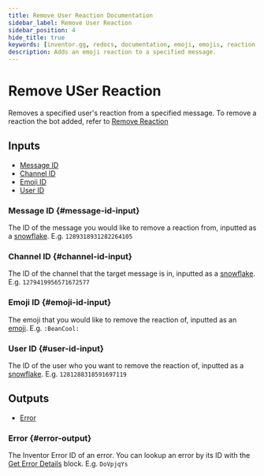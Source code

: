 ```yaml
---
title: Remove User Reaction Documentation
sidebar_label: Remove User Reaction
sidebar_position: 4
hide_title: true
keywords: [inventor.gg, redocs, documentation, emoji, emojis, reaction user remove, remove user reaction, react, reactions]
description: Adds an emoji reaction to a specified message.
---
```

# Remove USer Reaction
Removes a specified user's reaction from a specified message. To remove a reaction the bot added, refer to [Remove Reaction](/inventor-reference/blocks/reactions/remove-reaction)

## Inputs

- [Message ID](#message-id-input)
- [Channel ID](#channel-id-input)
- [Emoji ID](#emoji-id-input)
- [User ID](#user-id-input)

### Message ID {#message-id-input}
The ID of the message you would like to remove a reaction from, inputted as a [snowflake](/inventor-reference/types/string/snowflake). E.g. `1289318931282264105`
### Channel ID {#channel-id-input}
The ID of the channel that the target message is in, inputted as a [snowflake](/inventor-reference/types/string/snowflake). E.g. `1279419956571672577`
### Emoji ID {#emoji-id-input}
The emoji that you would like to remove the reaction of, inputted as an [emoji](/inventor-reference/types/string/emoji). E.g. `:BeanCool:`
### User ID {#user-id-input}
The ID of the user who you want to remove the reaction of, inputted as a [snowflake](/inventor-reference/types/string/snowflake). E.g. `1281288318591697119`

## Outputs

- [Error](#error-output)

### Error {#error-output}
The Inventor Error ID of an error. You can lookup an error by its ID with the [Get Error Details](/inventor-reference/blocks/utilities/get-error-details) block. E.g. `DoVpjqYs`